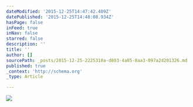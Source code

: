 ```yaml
---
dateModified: '2015-12-25T14:47:42.409Z'
datePublished: '2015-12-25T14:48:08.934Z'
hasPage: false
inFeed: true
inNav: false
starred: false
description: ''
title: ''
author: []
sourcePath: _posts/2015-12-25-2225310a-d803-4a05-8aa3-097a2d201326.md
published: true
_context: 'http://schema.org'
_type: Article

---
```

![](https://the-grid-user-content.s3-us-west-2.amazonaws.com/4a915c4d-6fbf-40fb-b4e2-2f1cdf18158a.jpg)